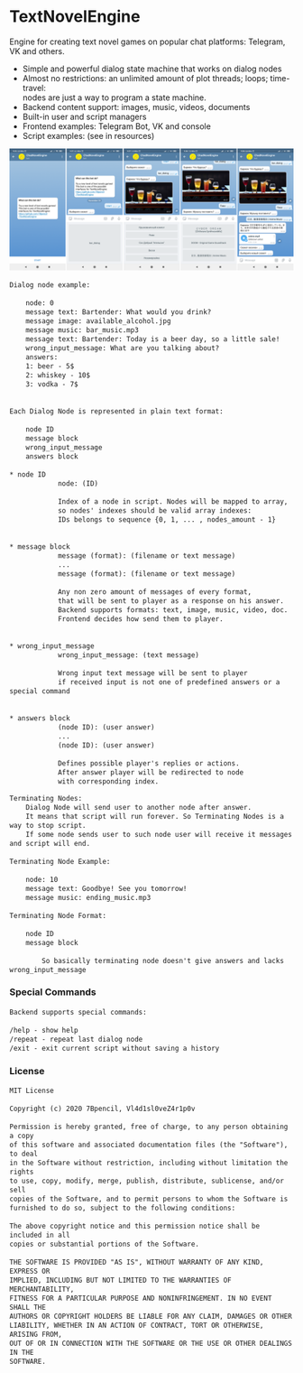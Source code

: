 # TextNovelEngine
Engine for creating text novel games on popular chat platforms: Telegram, VK and others.
* Simple and powerful dialog state machine that works on dialog nodes
* Almost no restrictions: an unlimited amount of plot threads; loops; time-travel:  
  nodes are just a way to program a state machine.
* Backend content support: images, music, videos, documents
* Built-in user and script managers
* Frontend examples: Telegram Bot, VK and console
* Script examples: (see in resources)  

![Telegram Bot](/readme_images/t_bot_lq.png)
```
Dialog node example:

    node: 0
    message text: Bartender: What would you drink?
    message image: available_alcohol.jpg
    message music: bar_music.mp3
    message text: Bartender: Today is a beer day, so a little sale!
    wrong_input_message: What are you talking about?
    answers:
    1: beer - 5$
    2: whiskey - 10$
    3: vodka - 7$


Each Dialog Node is represented in plain text format:

    node ID
    message block
    wrong_input_message
    answers block

* node ID       
            node: (ID)

            Index of a node in script. Nodes will be mapped to array, 
            so nodes' indexes should be valid array indexes:
            IDs belongs to sequence {0, 1, ... , nodes_amount - 1}


* message block
            message (format): (filename or text message)
            ... 
            message (format): (filename or text message)

            Any non zero amount of messages of every format,  
            that will be sent to player as a response on his answer.
            Backend supports formats: text, image, music, video, doc.
            Frontend decides how send them to player.


* wrong_input_message
            wrong_input_message: (text message)

            Wrong input text message will be sent to player
            if received input is not one of predefined answers or a special command


* answers block
            (node ID): (user answer)
            ...
            (node ID): (user answer)

            Defines possible player's replies or actions. 
            After answer player will be redirected to node 
            with corresponding index. 

```
```
Terminating Nodes:
    Dialog Node will send user to another node after answer.
    It means that script will run forever. So Terminating Nodes is a way to stop script.
    If some node sends user to such node user will receive it messages and script will end.

Terminating Node Example:

    node: 10
    message text: Goodbye! See you tomorrow!
    message music: ending_music.mp3

Terminating Node Format:

    node ID
    message block

        So basically terminating node doesn't give answers and lacks wrong_input_message
```
### Special Commands
```
Backend supports special commands:

/help - show help
/repeat - repeat last dialog node
/exit - exit current script without saving a history
```
### License
```
MIT License

Copyright (c) 2020 7Bpencil, Vl4d1sl0veZ4r1p0v

Permission is hereby granted, free of charge, to any person obtaining a copy
of this software and associated documentation files (the "Software"), to deal
in the Software without restriction, including without limitation the rights
to use, copy, modify, merge, publish, distribute, sublicense, and/or sell
copies of the Software, and to permit persons to whom the Software is
furnished to do so, subject to the following conditions:

The above copyright notice and this permission notice shall be included in all
copies or substantial portions of the Software.

THE SOFTWARE IS PROVIDED "AS IS", WITHOUT WARRANTY OF ANY KIND, EXPRESS OR
IMPLIED, INCLUDING BUT NOT LIMITED TO THE WARRANTIES OF MERCHANTABILITY,
FITNESS FOR A PARTICULAR PURPOSE AND NONINFRINGEMENT. IN NO EVENT SHALL THE
AUTHORS OR COPYRIGHT HOLDERS BE LIABLE FOR ANY CLAIM, DAMAGES OR OTHER
LIABILITY, WHETHER IN AN ACTION OF CONTRACT, TORT OR OTHERWISE, ARISING FROM,
OUT OF OR IN CONNECTION WITH THE SOFTWARE OR THE USE OR OTHER DEALINGS IN THE
SOFTWARE.

```


